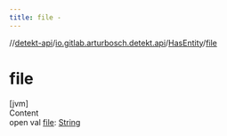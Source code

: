 ```yaml
---
title: file -
---
```

//[detekt-api](../../index.md)/[io.gitlab.arturbosch.detekt.api](../index.md)/[HasEntity](index.md)/[file](file.md)



# file  
[jvm]  
Content  
open val [file](file.md): [String](https://kotlinlang.org/api/latest/jvm/stdlib/kotlin/-string/index.html)  




